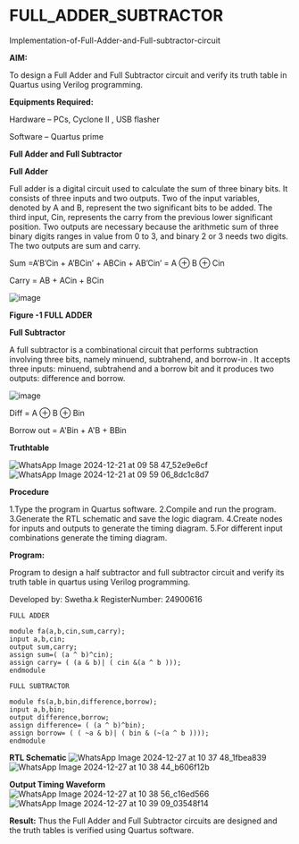 # FULL_ADDER_SUBTRACTOR

Implementation-of-Full-Adder-and-Full-subtractor-circuit

**AIM:**

To design a Full Adder and Full Subtractor circuit and verify its truth table in Quartus using Verilog programming.

**Equipments Required:**

Hardware – PCs, Cyclone II , USB flasher

Software – Quartus prime

**Full Adder and Full Subtractor**

**Full Adder**

Full adder is a digital circuit used to calculate the sum of three binary bits. It consists of three inputs and two outputs. Two of the input variables, denoted by A and B, represent the two significant bits to be added. The third input, Cin, represents the carry from the previous lower significant position. Two outputs are necessary because the arithmetic sum of three binary digits ranges in value from 0 to 3, and binary 2 or 3 needs two digits. The two outputs are sum and carry.

Sum =A’B’Cin + A’BCin’ + ABCin + AB’Cin’ = A ⊕ B ⊕ Cin 

Carry = AB + ACin + BCin

![image](https://github.com/naavaneetha/FULL_ADDER_SUBTRACTOR/assets/154305477/0f30ba51-5ffb-4198-845f-18e054f675e7)

**Figure -1 FULL ADDER**

**Full Subtractor**

A full subtractor is a combinational circuit that performs subtraction involving three bits, namely minuend, subtrahend, and borrow-in . It accepts three inputs: minuend, subtrahend and a borrow bit and it produces two outputs: difference and borrow.

![image](https://github.com/naavaneetha/FULL_ADDER_SUBTRACTOR/assets/154305477/02b24f51-ab51-4304-9ad6-7b81ffc1ead5)

Diff = A ⊕ B ⊕ Bin 

Borrow out = A'Bin + A'B + BBin

**Truthtable**

![WhatsApp Image 2024-12-21 at 09 58 47_52e9e6cf](https://github.com/user-attachments/assets/3efbe0fa-d231-48d9-b455-38c87ca4b3a9)
![WhatsApp Image 2024-12-21 at 09 59 06_8dc1c8d7](https://github.com/user-attachments/assets/520081ec-95d5-4a6b-8431-f0a734b3b80d)


**Procedure**

1.Type the program in Quartus software. 2.Compile and run the program. 3.Generate the RTL schematic and save the logic diagram. 4.Create nodes for inputs and outputs to generate the timing diagram. 5.For different input combinations generate the timing diagram.

**Program:**

Program to design a half subtractor and full subtractor circuit and verify its truth table in quartus using Verilog programming.

Developed by:  Swetha.k  RegisterNumber:  24900616
```
FULL ADDER

module fa(a,b,cin,sum,carry);
input a,b,cin;
output sum,carry;
assign sum=( (a ^ b)^cin);
assign carry= ( (a & b)| ( cin &(a ^ b )));
endmodule

FULL SUBTRACTOR

module fs(a,b,bin,difference,borrow);
input a,b,bin;
output difference,borrow;
assign difference= ( (a ^ b)^bin);
assign borrow= ( ( ~a & b)| ( bin & (~(a ^ b ))));
endmodule
```


**RTL Schematic**
![WhatsApp Image 2024-12-27 at 10 37 48_1fbea839](https://github.com/user-attachments/assets/f67eb484-8a31-425a-8280-198d1c470e49)
![WhatsApp Image 2024-12-27 at 10 38 44_b606f12b](https://github.com/user-attachments/assets/a8333b37-387e-4d41-b53d-99a08018c50a)

**Output Timing Waveform**
![WhatsApp Image 2024-12-27 at 10 38 56_c16ed566](https://github.com/user-attachments/assets/1b6e9d84-05aa-406d-a5a9-a24043c94f10)
![WhatsApp Image 2024-12-27 at 10 39 09_03548f14](https://github.com/user-attachments/assets/76dd7c9e-369a-4a1f-8b88-021f383f8816)


**Result:**
Thus the Full Adder and Full Subtractor circuits are designed and the truth tables is verified using Quartus software.



